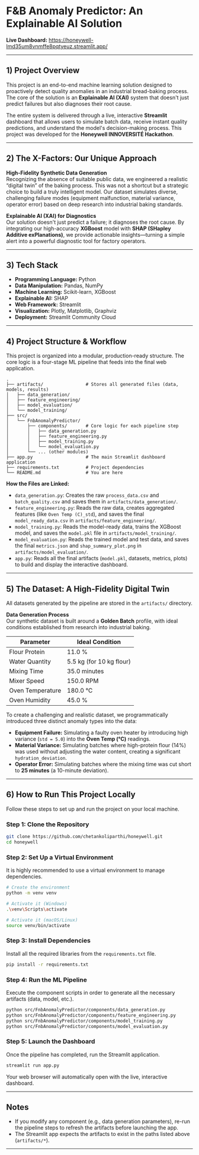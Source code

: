 # F&B Anomaly Predictor: An Explainable AI Solution

**Live Dashboard:** https://honeywell-lmd35um8vnmffe8pqtyeuz.streamlit.app/

---

## 1) Project Overview

This project is an end-to-end machine learning solution designed to proactively detect quality anomalies in an industrial bread-baking process. The core of the solution is an **Explainable AI (XAI)** system that doesn't just predict failures but also diagnoses their root cause.

The entire system is delivered through a live, interactive **Streamlit** dashboard that allows users to simulate batch data, receive instant quality predictions, and understand the model's decision-making process. This project was developed for the **Honeywell INNOVERSITÉ Hackathon**.

---

## 2) The X-Factors: Our Unique Approach

**High-Fidelity Synthetic Data Generation**  
Recognizing the absence of suitable public data, we engineered a realistic “digital twin” of the baking process. This was not a shortcut but a strategic choice to build a truly intelligent model. Our dataset simulates diverse, challenging failure modes (equipment malfunction, material variance, operator error) based on deep research into industrial baking standards.

**Explainable AI (XAI) for Diagnostics**  
Our solution doesn't just predict a failure; it diagnoses the root cause. By integrating our high-accuracy **XGBoost** model with **SHAP (SHapley Additive exPlanations)**, we provide actionable insights—turning a simple alert into a powerful diagnostic tool for factory operators.

---

## 3) Tech Stack

- **Programming Language:** Python  
- **Data Manipulation:** Pandas, NumPy  
- **Machine Learning:** Scikit-learn, XGBoost  
- **Explainable AI:** SHAP  
- **Web Framework:** Streamlit  
- **Visualization:** Plotly, Matplotlib, Graphviz  
- **Deployment:** Streamlit Community Cloud

---

## 4) Project Structure & Workflow

This project is organized into a modular, production-ready structure. The core logic is a four-stage ML pipeline that feeds into the final web application.

```
.
├── artifacts/                # Stores all generated files (data, models, results)
│   ├── data_generation/
│   ├── feature_engineering/
│   ├── model_evaluation/
│   └── model_training/
├── src/
│   └── FnbAnomalyPredictor/
│       ├── components/       # Core logic for each pipeline step
│       │   ├── data_generation.py
│       │   ├── feature_engineering.py
│       │   ├── model_training.py
│       │   └── model_evaluation.py
│       └── ... (other modules)
├── app.py                    # The main Streamlit dashboard application
├── requirements.txt          # Project dependencies
└── README.md                 # You are here
```

**How the Files are Linked:**

- `data_generation.py`: Creates the raw `process_data.csv` and `batch_quality.csv` and saves them in `artifacts/data_generation/`.  
- `feature_engineering.py`: Reads the raw data, creates aggregated features (like `Oven Temp (C)_std`), and saves the final `model_ready_data.csv` in `artifacts/feature_engineering/`.  
- `model_training.py`: Reads the model-ready data, trains the XGBoost model, and saves the `model.pkl` file in `artifacts/model_training/`.  
- `model_evaluation.py`: Reads the trained model and test data, and saves the final `metrics.json` and `shap_summary_plot.png` in `artifacts/model_evaluation/`.  
- `app.py`: Reads all the final artifacts (`model.pkl`, datasets, metrics, plots) to build and display the interactive dashboard.

---

## 5) The Dataset: A High-Fidelity Digital Twin

All datasets generated by the pipeline are stored in the `artifacts/` directory.

**Data Generation Process**  
Our synthetic dataset is built around a **Golden Batch** profile, with ideal conditions established from research into industrial baking.

| Parameter          | Ideal Condition            |
|--------------------|----------------------------|
| Flour Protein      | 11.0 %                     |
| Water Quantity     | 5.5 kg (for 10 kg flour)   |
| Mixing Time        | 35.0 minutes               |
| Mixer Speed        | 150.0 RPM                  |
| Oven Temperature   | 180.0 °C                   |
| Oven Humidity      | 45.0 %                     |

To create a challenging and realistic dataset, we programmatically introduced three distinct anomaly types into the data:

- **Equipment Failure:** Simulating a faulty oven heater by introducing high variance (`std = 5.0`) into the **Oven Temp (°C)** readings.  
- **Material Variance:** Simulating batches where high-protein flour (14%) was used without adjusting the water content, creating a significant `hydration_deviation`.  
- **Operator Error:** Simulating batches where the mixing time was cut short to **25 minutes** (a 10-minute deviation).

---

## 6) How to Run This Project Locally

Follow these steps to set up and run the project on your local machine.

### Step 1: Clone the Repository
```bash
git clone https://github.com/chetankoliparthi/honeywell.git
cd honeywell
```

### Step 2: Set Up a Virtual Environment
It is highly recommended to use a virtual environment to manage dependencies.

```bash
# Create the environment
python -m venv venv

# Activate it (Windows)
.\venv\Scripts\activate

# Activate it (macOS/Linux)
source venv/bin/activate
```

### Step 3: Install Dependencies
Install all the required libraries from the `requirements.txt` file.

```bash
pip install -r requirements.txt
```

### Step 4: Run the ML Pipeline
Execute the component scripts in order to generate all the necessary artifacts (data, model, etc.).

```bash
python src/FnbAnomalyPredictor/components/data_generation.py
python src/FnbAnomalyPredictor/components/feature_engineering.py
python src/FnbAnomalyPredictor/components/model_training.py
python src/FnbAnomalyPredictor/components/model_evaluation.py
```

### Step 5: Launch the Dashboard
Once the pipeline has completed, run the Streamlit application.

```bash
streamlit run app.py
```

Your web browser will automatically open with the live, interactive dashboard.

---

## Notes

- If you modify any component (e.g., data generation parameters), re-run the pipeline steps to refresh the artifacts before launching the app.
- The Streamlit app expects the artifacts to exist in the paths listed above (`artifacts/*`).

---


